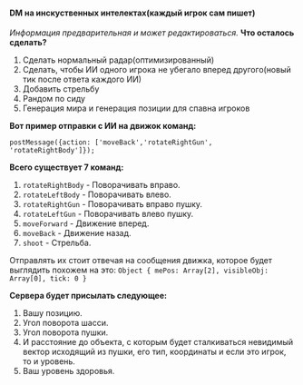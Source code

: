 #### DM на инскуственных интелектах(каждый игрок сам пишет)
*Информация предварительная и может редактироваться.*
**Что осталось сделать?**

1. Сделать нормальный радар(оптимизированный)
2. Сделать, чтобы ИИ одного игрока не убегало вперед другого(новый тик после ответа каждого ИИ)
3. Добавить стрельбу
4. Рандом по сиду
5. Генерация мира и генерация позиции для спавна игроков

**Вот пример отправки с ИИ на движок команд:**

`
postMessage({action: ['moveBack','rotateRightGun', 'rotateRightBody']});
`

**Всего существует 7 команд:**

1. `rotateRightBody` - Поворачивать вправо.
2. `rotateLeftBody` - Поворачивать влево.
3. `rotateRightGun` - Поворачивать вправо пушку.
4. `rotateLeftGun` - Поворачивать влево пушку.
5. `moveForward` - Движение вперед.
6. `moveBack` - Движение назад.
7. `shoot` - Стрельба.

Отправлять их стоит отвечая на сообщения движка, которое будет выглядить похожем на это:
`Object { mePos: Array[2], visibleObj: Array[0], tick: 0 }`

**Cервера будет присылать следующее:**

1. Вашу позицию.
2. Угол поворота шасси.
3. Угол поворота пушки.
4. И расстояние до объекта, с которым будет сталкиваться невидимый вектор исходящий из пушки, его тип, координаты и если это игрок, то и уровень.
5. Ваш уровень здоровья.

